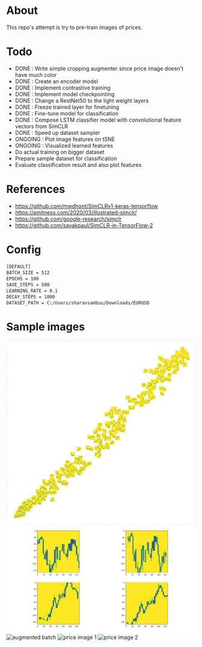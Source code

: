 # About
This repo's attempt is try to pre-train images of prices.

# Todo
- DONE : Write simple cropping augmenter since price image doesn't have much color
- DONE : Create an encoder model
- DONE : Implement contrastive training
- DONE : Implement model checkpointing
- DONE : Change a RestNet50 to the light weight layers
- DONE : Freeze trained layer for finetuning
- DONE : Fine-tune model for classification
- DONE : Compose LSTM classifier model with convolutional feature vectors from SimCLR
- DONE : Speed up dataset sampler
- ONGOING : Plot image features on tSNE
- ONGOING : Visualized learned features
- Do actual training on bigger dataset
- Prepare sample dataset for classification
- Evaluate classification result and also plot features

# References
- https://github.com/mwdhont/SimCLRv1-keras-tensorflow
- https://amitness.com/2020/03/illustrated-simclr/
- https://github.com/google-research/simclr
- https://github.com/sayakpaul/SimCLR-in-TensorFlow-2

# Config
    [DEFAULT]
    BATCH_SIZE = 512
    EPOCHS = 100
    SAVE_STEPS = 500
    LEARNING_RATE = 0.1
    DECAY_STEPS = 1000
    DATASET_PATH = C:/Users/sharavsambuu/Downloads/EURUSD

# Sample images
![tSNE](images/tSNE.png?raw=true "tSNE")
![grayscale augmented batch](images/Figure_1.png?raw=true "grayscale augmented batch")
![augmented batch](images/crop_augmented_batch.png?raw=true "Augmented batch")
![price image 1](images/2020-03-02_30_330.png?raw=true "Price image 1")
![price image 2](images/2020-03-02_30_300.png?raw=true "Price image 2")


